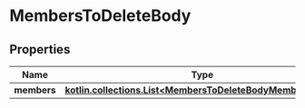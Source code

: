 
# MembersToDeleteBody

## Properties
| Name | Type | Description | Notes |
| ------------ | ------------- | ------------- | ------------- |
| **members** | [**kotlin.collections.List&lt;MembersToDeleteBodyMembersInner&gt;**](MembersToDeleteBodyMembersInner.md) |  |  |



